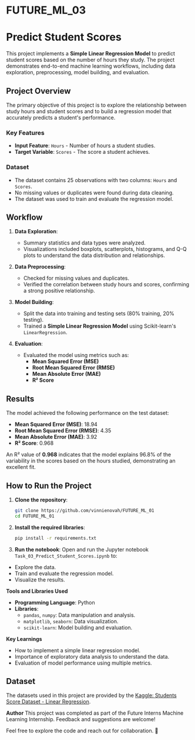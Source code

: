 # FUTURE_ML_03

# Predict Student Scores

This project implements a **Simple Linear Regression Model** to predict student scores based on the number of hours they study. The project demonstrates end-to-end machine learning workflows, including data exploration, preprocessing, model building, and evaluation.

## Project Overview

The primary objective of this project is to explore the relationship between study hours and student scores and to build a regression model that accurately predicts a student's performance.

### Key Features
- **Input Feature**: `Hours` - Number of hours a student studies.
- **Target Variable**: `Scores` - The score a student achieves.

### Dataset
- The dataset contains 25 observations with two columns: `Hours` and `Scores`. 
- No missing values or duplicates were found during data cleaning.
- The dataset was used to train and evaluate the regression model.

## Workflow

1. **Data Exploration**:
   - Summary statistics and data types were analyzed.
   - Visualizations included boxplots, scatterplots, histograms, and Q-Q plots to understand the data distribution and relationships.

2. **Data Preprocessing**:
   - Checked for missing values and duplicates.
   - Verified the correlation between study hours and scores, confirming a strong positive relationship.

3. **Model Building**:
   - Split the data into training and testing sets (80% training, 20% testing).
   - Trained a **Simple Linear Regression Model** using Scikit-learn's `LinearRegression`.

4. **Evaluation**:
   - Evaluated the model using metrics such as:
     - **Mean Squared Error (MSE)**
     - **Root Mean Squared Error (RMSE)**
     - **Mean Absolute Error (MAE)**
     - **R² Score**

## Results

The model achieved the following performance on the test dataset:
- **Mean Squared Error (MSE)**: 18.94
- **Root Mean Squared Error (RMSE)**: 4.35
- **Mean Absolute Error (MAE)**: 3.92
- **R² Score**: 0.968  

An R² value of **0.968** indicates that the model explains 96.8% of the variability in the scores based on the hours studied, demonstrating an excellent fit.

## How to Run the Project

1. **Clone the repository**:
   ```bash
   git clone https://github.com/vinnienovah/FUTURE_ML_01
   cd FUTURE_ML_01
   
2. **Install the required libraries**:
   ```bash
   pip install -r requirements.txt
   
3. **Run the notebook**: Open and run the Jupyter notebook `Task_03_Predict_Student_Scores.ipynb` to:
- Explore the data.
- Train and evaluate the regression model.
- Visualize the results.

**Tools and Libraries Used**
- **Programming Language**: Python
- **Libraries**:
   -  `pandas`, `numpy`: Data manipulation and analysis.
   - `matplotlib`, `seaborn`: Data visualization.
   - `scikit-learn`: Model building and evaluation.

**Key Learnings**
- How to implement a simple linear regression model.
- Importance of exploratory data analysis to understand the data.
- Evaluation of model performance using multiple metrics.

## Dataset
The datasets used in this project are provided by the [Kaggle: Students Score Dataset - Linear Regression](https://www.kaggle.com/datasets/shubham47/students-score-dataset-linear-regression).

  
**Author**
This project was completed as part of the Future Interns Machine Learning Internship. Feedback and suggestions are welcome!

Feel free to explore the code and reach out for collaboration. 🚀
  
